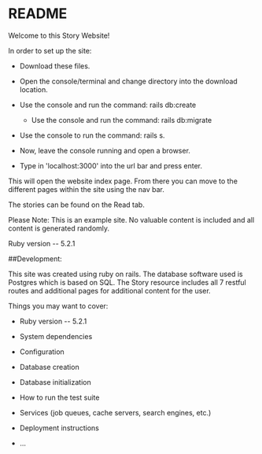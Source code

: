 # README

Welcome to this Story Website!

In order to set up the site:

* Download these files.

* Open the console/terminal and change directory into the download location.

* Use the console and run the command: rails db:create
  * Use the console and run the command: rails db:migrate

* Use the console to run the command: rails s.

* Now, leave the console running and open a browser.

* Type in 'localhost:3000' into the url bar and press enter.

This will open the website index page. From there you can move to the different pages within the site using the nav bar.

The stories can be found on the Read tab.

Please Note: This is an example site. No valuable content is included and all content is generated randomly.

Ruby version -- 5.2.1

##Development:

This site was created using ruby on rails. The database software used is Postgres which is based on SQL.
The Story resource includes all 7 restful routes and additional pages for additional content for the user.








Things you may want to cover:

* Ruby version -- 5.2.1

* System dependencies

* Configuration

* Database creation

* Database initialization

* How to run the test suite

* Services (job queues, cache servers, search engines, etc.)

* Deployment instructions

* ...
